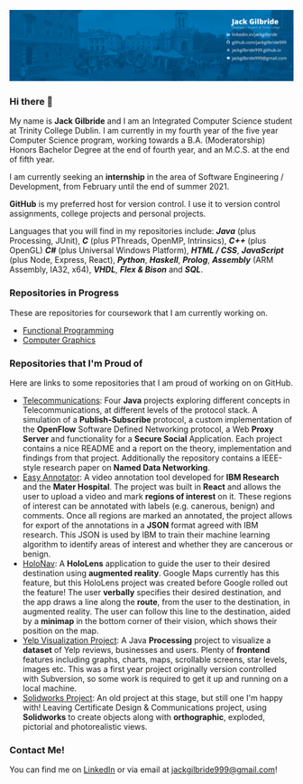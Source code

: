 ![Cover Photo](cover.png)
### Hi there 👋

My name is **Jack Gilbride** and I am an Integrated Computer Science student at Trinity College Dublin. I am currently in my fourth year of the five year Computer Science program, working towards a B.A. (Moderatorship) Honors Bachelor Degree at the end of fourth year, and an M.C.S. at the end of fifth year. 

I am currently seeking an **internship** in the area of Software Engineering / Development, from February until the end of summer 2021.

**GitHub** is my preferred host for version control. I use it to version control assignments, college projects and personal projects. 

Languages that you will find in my repositories include: ***Java*** (plus Processing, JUnit), ***C*** (plus PThreads, OpenMP, Intrinsics), ***C++*** (plus OpenGL) ***C#*** (plus Universal Windows Platform), ***HTML / CSS***, ***JavaScript*** (plus Node, Express, React), ***Python***, ***Haskell***, ***Prolog***, ***Assembly*** (ARM Assembly, IA32, x64), ***VHDL***, ***Flex & Bison*** and ***SQL***.

### Repositories in Progress
These are repositories for coursework that I am currently working on.
- [Functional Programming](https://github.com/jackgilbride999/Functional-Programming)
- [Computer Graphics](https://github.com/jackgilbride999/Computer-Graphics)

### Repositories that I'm Proud of
Here are links to some repositories that I am proud of working on on GitHub.
- [Telecommunications](https://github.com/jackgilbride999/Telecommunications): Four **Java** projects exploring different concepts in Telecommunications, at different levels of the protocol stack. A simulation of a **Publish-Subscribe** protocol, a custom implementation of the **OpenFlow** Software Defined Networking protocol, a Web **Proxy Server** and functionality for a **Secure Social** Application. Each project contains a nice README and a report on the theory, implementation and findings from that project. Additionally the repository contains a IEEE-style research paper on **Named Data Networking**.
- [Easy Annotator](https://github.com/CSU33013-SWENG-Group-9/Easy-Annotator): A video annotation tool developed for **IBM Research** and the **Mater Hospital**. The project was built in **React** and allows the user to upload a video and mark **regions of interest** on it. These regions of interest can be annotated with labels (e.g. canerous, benign) and comments. Once all regions are marked an annotated, the project allows for export of the annotations in a **JSON** format agreed with IBM research. This JSON is used by IBM to train their machine learning algorithm to identify areas of interest and whether they are cancerous or benign.
- [HoloNav](https://github.com/jackgilbride999/HoloNav): A **HoloLens** application to guide the user to their desired destination using **augmented reality**. Google Maps currently has this feature, but this HoloLens project was created before Google rolled out the feature! The user **verbally** specifies their desired destination, and the app draws a line along the **route**, from the user to the destination, in augmented reality. The user can follow this line to the destination, aided by a **minimap** in the bottom corner of their vision, which shows their position on the map.
- [Yelp Visualization Project](https://github.com/jackgilbride999/Yelp-Visualization-Project): A Java **Processing** project to visualize a **dataset** of Yelp reviews, businesses and users. Plenty of **frontend** features including graphs, charts, maps, scrollable screens, star levels, images etc. This was a first year project originally version controlled with Subversion, so some work is required to get it up and running on a local machine.
- [Solidworks Project](https://github.com/jackgilbride999/Solidworks-Project): An old project at this stage, but still one I'm happy with! Leaving Certificate Design & Communications project, using **Solidworks** to create objects along with **orthographic**, exploded, pictorial and photorealistic views. 

### Contact Me!
You can find me on [LinkedIn](https://www.linkedin.com/in/jackgilbride/) or via email at [jackgilbride999@gmail.com](mailto:jackgilbride999@gmail.com)!
<!--
**jackgilbride999/jackgilbride999** is a ✨ _special_ ✨ repository because its `README.md` (this file) appears on your GitHub profile.

Here are some ideas to get you started:

- 🔭 I’m currently working on ...
- 🌱 I’m currently learning ...
- 👯 I’m looking to collaborate on ...
- 🤔 I’m looking for help with ...
- 💬 Ask me about ...
- 📫 How to reach me: ...
- 😄 Pronouns: ...
- ⚡ Fun fact: ...
-->
